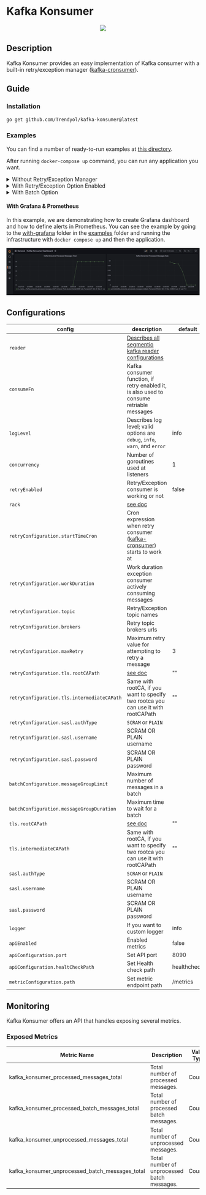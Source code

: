 # Kafka Konsumer
<div style="text-align:center"><img src=".github/images/konsumer.png"/></div>

## Description

Kafka Konsumer provides an easy implementation of Kafka consumer with a built-in retry/exception
manager ([kafka-cronsumer](https://github.com/Trendyol/kafka-cronsumer)).

## Guide

### Installation

```sh
go get github.com/Trendyol/kafka-konsumer@latest
```

### Examples

You can find a number of ready-to-run examples at [this directory](examples).

After running `docker-compose up` command, you can run any application you want.

<details>
    <summary>Without Retry/Exception Manager</summary>

    func main() {
        consumerCfg := &kafka.ConsumerConfig{
            Reader: kafka.ReaderConfig{
                Brokers: []string{"localhost:29092"},
                Topic:   "standart-topic",
                GroupID: "standart-cg",
            },
            ConsumeFn:    consumeFn,
            RetryEnabled: false,
        }
    
        consumer, _ := kafka.NewConsumer(consumerCfg)
        defer consumer.Stop()
        
        consumer.Consume()
    }
    
    func consumeFn(message kafka.Message) error {
        fmt.Printf("Message From %s with value %s", message.Topic, string(message.Value))
        return nil
    }
</details>

<details>
    <summary>With Retry/Exception Option Enabled</summary>
    
    func main() {
        consumerCfg := &kafka.ConsumerConfig{
            Reader: kafka.ReaderConfig{
                Brokers: []string{"localhost:29092"},
                Topic:   "standart-topic",
                GroupID: "standart-cg",
            },
            RetryEnabled: true,
            RetryConfiguration: kafka.RetryConfiguration{
                Topic:         "retry-topic",
                StartTimeCron: "*/1 * * * *",
                WorkDuration:  50 * time.Second,
                MaxRetry:      3,
            },
            ConsumeFn: consumeFn,
        }
    
        consumer, _ := kafka.NewConsumer(consumerCfg)
        defer consumer.Stop()
        
        consumer.Consume()
    }
    
    func consumeFn(message kafka.Message) error {
        fmt.Printf("Message From %s with value %s", message.Topic, string(message.Value))
        return nil
    }
</details>

<details>
    <summary>With Batch Option</summary>

    func main() {
        consumerCfg := &kafka.ConsumerConfig{
            Reader: kafka.ReaderConfig{
                Brokers: []string{"localhost:29092"},
                Topic:   "standart-topic",
                GroupID: "standart-cg",
            },
            LogLevel:     kafka.LogLevelDebug,
            RetryEnabled: true,
            RetryConfiguration: kafka.RetryConfiguration{
                Brokers:       []string{"localhost:29092"},
                Topic:         "retry-topic",
                StartTimeCron: "*/1 * * * *",
                WorkDuration:  50 * time.Second,
                MaxRetry:      3,
            },
            BatchConfiguration: kafka.BatchConfiguration{
                MessageGroupLimit:    1000,
                MessageGroupDuration: time.Second,
                BatchConsumeFn:       batchConsumeFn,
            },
        }
    
        consumer, _ := kafka.NewConsumer(consumerCfg)
        defer consumer.Stop()
    
        consumer.Consume()
    }
    
    func batchConsumeFn(messages []kafka.Message) error {
        fmt.Printf("%d\n comes first %s", len(messages), messages[0].Value)
        return nil
    }
</details>


#### With Grafana & Prometheus

In this example, we are demonstrating how to create Grafana dashboard and how to define alerts in Prometheus. You can
see the example by going to the [with-grafana](examples/with-grafana) folder in the [examples](examples) folder
and running the infrastructure with `docker compose up` and then the application.

![grafana](.github/images/grafana.png)

## Configurations

| config                                      | description                                                                                                                          | default     |
|---------------------------------------------|--------------------------------------------------------------------------------------------------------------------------------------|-------------|
| `reader`                                    | [Describes all segmentio kafka reader configurations](https://pkg.go.dev/github.com/segmentio/kafka-go@v0.4.39#ReaderConfig)         |             |
| `consumeFn`                                 | Kafka consumer function, if retry enabled it, is also used to consume retriable messages                                             |             |
| `logLevel`                                  | Describes log level; valid options are `debug`, `info`, `warn`, and `error`                                                          | info        |
| `concurrency`                               | Number of goroutines used at listeners                                                                                               | 1           |
| `retryEnabled`                              | Retry/Exception consumer is working or not                                                                                           | false       |
| `rack`                                      | [see doc](https://pkg.go.dev/github.com/segmentio/kafka-go#RackAffinityGroupBalancer)                                                |             |
| `retryConfiguration.startTimeCron`          | Cron expression when retry consumer ([kafka-cronsumer](https://github.com/Trendyol/kafka-cronsumer#configurations)) starts to work at |             |
| `retryConfiguration.workDuration`           | Work duration exception consumer actively consuming messages                                                                         |             |
| `retryConfiguration.topic`                  | Retry/Exception topic names                                                                                                          |             |
| `retryConfiguration.brokers`                | Retry topic brokers urls                                                                                                             |             |
| `retryConfiguration.maxRetry`               | Maximum retry value for attempting to retry a message                                                                                | 3           |
| `retryConfiguration.tls.rootCAPath`         | [see doc](https://pkg.go.dev/crypto/tls#Config.RootCAs)                                                                              | ""          |
| `retryConfiguration.tls.intermediateCAPath` | Same with rootCA, if you want to specify two rootca you can use it with rootCAPath                                                   | ""          |
| `retryConfiguration.sasl.authType`          | `SCRAM` or `PLAIN`                                                                                                                   |             |
| `retryConfiguration.sasl.username`          | SCRAM OR PLAIN username                                                                                                              |             |
| `retryConfiguration.sasl.password`          | SCRAM OR PLAIN password                                                                                                              |             |
| `batchConfiguration.messageGroupLimit`      | Maximum number of messages in a batch                                                                                                |             |
| `batchConfiguration.messageGroupDuration`   | Maximum time to wait for a batch                                                                                                     |             |
| `tls.rootCAPath`                            | [see doc](https://pkg.go.dev/crypto/tls#Config.RootCAs)                                                                              | ""          |
| `tls.intermediateCAPath`                    | Same with rootCA, if you want to specify two rootca you can use it with rootCAPath                                                   | ""          |
| `sasl.authType`                             | `SCRAM` or `PLAIN`                                                                                                                   |             |
| `sasl.username`                             | SCRAM OR PLAIN username                                                                                                              |             |
| `sasl.password`                             | SCRAM OR PLAIN password                                                                                                              |             |
| `logger`                                    | If you want to custom logger                                                                                                         | info        |
| `apiEnabled`                                | Enabled metrics                                                                                                                      | false       |
| `apiConfiguration.port`                     | Set API port                                                                                                                         | 8090        |
| `apiConfiguration.healtCheckPath`           | Set Health check path                                                                                                                | healthcheck |
| `metricConfiguration.path`                  | Set metric endpoint path                                                                                                             | /metrics    |

## Monitoring

Kafka Konsumer offers an API that handles exposing several metrics.

### Exposed Metrics

| Metric Name                                     | Description                                 | Value Type |
|-------------------------------------------------|---------------------------------------------|------------|
| kafka_konsumer_processed_messages_total         | Total number of processed messages.         | Counter    |
| kafka_konsumer_processed_batch_messages_total   | Total number of processed batch messages.   | Counter    |
| kafka_konsumer_unprocessed_messages_total       | Total number of unprocessed messages.       | Counter    |
| kafka_konsumer_unprocessed_batch_messages_total | Total number of unprocessed batch messages. | Counter    |
